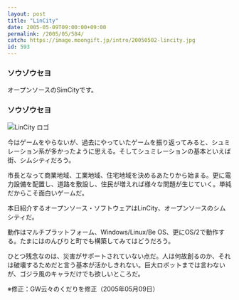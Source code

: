 ```yaml
---
layout: post
title: "LinCity"
date: 2005-05-09T09:00:00+09:00
permalink: /2005/05/584/
catch: https://image.moongift.jp/intro/20050502-lincity.jpg
id: 593
---
```

### ソウゾウセヨ
  
オープンソースのSimCityです。  
<!--more-->  

### ソウゾウセヨ
  

![LinCity ロゴ](https://image.moongift.jp/intro/20050502-lincity.jpg "LinCity ロゴ")

  

今はゲームをやらないが、過去にやっていたゲームを振り返ってみると、シュミレーション系が多かったように思える。そしてシュミレーションの基本といえば街、シムシティだろう。

  

市長となって商業地域、工業地域、住宅地域を決めるあたりから始まる。更に電力設備を配置し、道路を敷設し、住民が増えれば様々な問題が生じていく。単純だからこそ面白いゲームだ。

  

本日紹介するオープンソース・ソフトウェアはLinCity、オープンソースのシムシティだ。

  

動作はマルチプラットフォーム、Windows/Linux/Be OS、更にOS/2で動作する。たまにはのんびりと町でも構築してみてはどうだろう。

  

ひとつ残念なのは、災害がサポートされていない点だ。人は何故創るのか、それは破壊するためだと言う基本が活かしきれない。巨大ロボットまでは言わないが、ゴジラ風のキャラだけでも欲しいところだ。

  

※修正：GW云々のくだりを修正（2005年05月09日）

